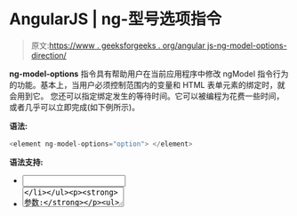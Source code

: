 # AngularJS | ng-型号选项指令

> 原文:[https://www . geeksforgeeks . org/angular js-ng-model-options-direction/](https://www.geeksforgeeks.org/angularjs-ng-model-options-directive/)

**ng-model-options** 指令具有帮助用户在当前应用程序中修改 ngModel 指令行为的功能。基本上，当用户必须控制范围内的变量和 HTML 表单元素的绑定时，就会用到它。
您还可以指定绑定发生的等待时间。它可以被编程为花费一些时间，或者几乎可以立即完成(如下例所示)。

**语法:**

```ts
<element ng-model-options="option"> </element>
```

**语法支持:**

*   <input>
*   <textarea></li></ul><p><strong>参数:</strong></p><ul><strong>option:</strong> An object specifying the options must be followed by the data-binding.</ul><li>{updateOn: 'event'}指定绑定应该在特定事件发生时发生。</li><li>{去抖:1000}以毫秒为单位指定绑定的等待时间。</li><li>{allowInvalid : true|false}指定如果值未通过验证，是否会发生绑定。</li><li>{getterSetter : true|false}指定绑定到模型的函数是否应被视为 getterSetter。</li><li>{timezone : ‘0100’} Specifies what timezone should be used when working with the Date object.<p><strong>示例:</strong>本示例将讲述如何通过 ng-model-options 指令保持输入字段值的数据绑定，直到字段的焦点丢失。<br/>您还会注意到，当您输入某个内容时，该值会立即更新。</p><pre><!DOCTYPE html>    <html>    <script src=" https://ajax.googleapis.com/ajax/libs/angularjs/1.6.9/angular.min.js"> </script>    <body style="text-align:center">        <h2 style="color:green">           GeeksForGeeks       </h2>     <h2 style="color:purple">           Using ng-model-options directive       </h2>        <div ng-app="myApp"           ng-controller="myCtrl">                  <p>Please enter something below:</p>                  <input ng-model="name"                 ng-model-options="{                             updateOn: 'default blur',                             debounce: { default: 500, blur: 0 } }"                 style="text-align:center">            <p>The binding is going to wait for           the value until the focus of the            field is lost:</p>{{name}}</div>        <script>         var app = angular.module('myApp', []);         app.controller('myCtrl', function($scope) {             $scope.name = "Shah Rukh Khan";         });     </script>    </body>    </html></pre><p><strong>输出:</strong> <br/> <img src="img/3b8d30a4a6dc00bba93d88f7b6b30e8b.png" alt="ngcut" class="aligncenter"/></p><br/><br/><br/></li> </body></html></textarea>